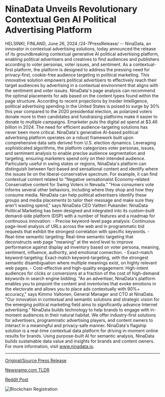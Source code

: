 # NinaData Unveils Revolutionary Contextual Gen AI Political Advertising Platform

HELSINKI, FINLAND, June 26, 2024 /24-7PressRelease/ -- NinaData, an innovator in contextual advertising solutions, today announced the release of its groundbreaking contextual generative AI political advertising platform, enabling political advertisers and creatives to find audiences and publishers according to voter personas, voter issues, and sentiment.  As a contextual-first platform, the platform is designed to address the pressing need for privacy-first, cookie-free audience targeting in political marketing. This innovative solution empowers political advertisers to effectively reach their target audiences by advertising in a contextual environment that aligns with the sentiment and voter issues. NinaData's page analysis can recommend the optimal placements for ads based on the content types found within the page structure.  According to recent projections by Insider Intelligence, political advertising spending in the United States is poised to surge by 30% this year compared to the 2020 presidential election, as polarized voters donate more to their candidates and fundraising platforms make it easier to donate to multiple campaigns. Emarketer puts the digital ad spend at $3.46 billion in 2024. The need for efficient audience-targeting solutions has never been more critical.  NinaData's generative AI-based political advertising platform operates on a robust framework built upon comprehensive data sets derived from U.S. election dynamics. Leveraging sophisticated algorithms, the platform categorizes voter personas, issues, and sentiment analysis to enable precise audience segmentation and targeting, ensuring marketers spend only on their intended audience.  Particularly useful in swing states or regions, NinaData's platform can distinguish between fact-based and sensational content and identify where the issues lie on the liberal-conservative spectrum. For example, it can find contextual content related to "Negative sensationalist Economy-related Conservative content for Swing Voters in Nevada."  "How consumers vote informs several other behaviors, including where they shop and how they consume media. NinaData can help political advertisers identify these groups and media placements to tailor their message and make sure they aren't wasting spend," says NinaData CEO Valtteri Pukander.  NinaData Political Marketing has been designed and integrated into its custom-built demand-side platform (DSP) with a number of features and a roadmap for continuous innovation:  - Precise keyword-level page analysis: Continuous page-level analysis of URLs across the web and in programmatic bid requests that exhibit the strongest correlation with specific keywords.  - Real-time semantic targeting: Real-time semantic targeting that deconstructs web page "meaning" at the word level to improve performance against display ad inventory based on voter persona, meaning, sentiment, influence, authority, and emotional connection.  - Exact-match keyword-targeting: Exact-match keyword-targeting, with the strongest semantic disambiguation where multiple meanings exist, on highly relevant web pages.  - Cost-effective and high-quality engagement: High-intent audiences for clicks or conversions at a fraction of the cost of high-demand keywords in search engine bidding.  "As an advertiser, NinaData's platform enables you to pinpoint the content and inventories that evoke emotions in the electorate and allows you to place ads contextually with 90%+ accuracy," says Kimmo Valtonen, General Manager and CTO at NinaData. "Our innovation in contextual and semantic solutions and strategic vision for the emerging political marketing field aims to significantly advance Internet advertising."  NinaData builds technology to help brands to engage with in-moment audiences in their natural habitat. We offer industry-first solutions for advertisers, programmatic advertising players, and content owners to interact in a meaningful and privacy-safe manner. NinaData's flagship solution is a real-time contextual data platform for driving in-moment online results for brands. Using purpose-built AI for semantic analysis, NinaData builds sustainable data value and insights for brands and content owners. For more information, visit www.ninadata.io. 

---

[Original/Source Press Release](https://www.24-7pressrelease.com/press-release/511996/ninadata-unveils-revolutionary-contextual-gen-ai-political-advertising-platform)
                    

[Newsramp.com TLDR](None) 



[Reddit Post](https://www.reddit.com/r/newsramp/comments/1dosm7j/ninadata_launches_innovative_ai_political/) 



![Blockchain Registration](https://cdn.newsramp.app/24-7PressRelease/qrcode/246/26/moonFtb4.webp)